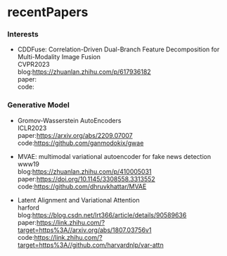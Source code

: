 # recentPapers

### Interests
- CDDFuse: Correlation-Driven Dual-Branch Feature Decomposition for Multi-Modality Image Fusion  
  CVPR2023  
  blog:https://zhuanlan.zhihu.com/p/617936182  
  paper:  
  code:  
  
### Generative Model
- Gromov-Wasserstein AutoEncoders  
  ICLR2023  
  paper:https://arxiv.org/abs/2209.07007  
  code:https://github.com/ganmodokix/gwae  

- MVAE: multimodal variational autoencoder for fake news detection  
  www19  
  blog:https://zhuanlan.zhihu.com/p/410005031  
  paper:https://doi.org/10.1145/3308558.3313552  
  code:https://github.com/dhruvkhattar/MVAE

- Latent Alignment and Variational Attention  
  harford  
  blog:https://blog.csdn.net/lrt366/article/details/90589636  
  paper:https://link.zhihu.com/?target=https%3A//arxiv.org/abs/1807.03756v1  
  code:https://link.zhihu.com/?target=https%3A//github.com/harvardnlp/var-attn
